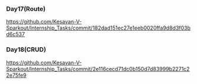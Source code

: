 ### Day17(Route)

https://github.com/Kesavan-V-Sparkout/Internship_Tasks/commit/182dad151ec27e1eeb0020ffa9d8d3f03bd6c537

### Day18(CRUD)

https://github.com/Kesavan-V-Sparkout/Internship_Tasks/commit/2e116cecd71dc0b150d7d83999b2271c22e75fe9